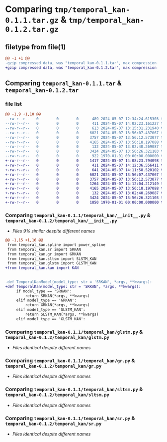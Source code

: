 # Comparing `tmp/temporal_kan-0.1.1.tar.gz` & `tmp/temporal_kan-0.1.2.tar.gz`

## filetype from file(1)

```diff
@@ -1 +1 @@
-gzip compressed data, was "temporal_kan-0.1.1.tar", max compression
+gzip compressed data, was "temporal_kan-0.1.2.tar", max compression
```

## Comparing `temporal_kan-0.1.1.tar` & `temporal_kan-0.1.2.tar`

### file list

```diff
@@ -1,9 +1,10 @@
--rw-r--r--   0        0        0      489 2024-05-07 12:34:24.615303 temporal_kan-0.1.1/README.md
--rw-r--r--   0        0        0      411 2024-05-07 14:02:23.161227 temporal_kan-0.1.1/pyproject.toml
--rw-r--r--   0        0        0      613 2024-05-07 13:15:31.231940 temporal_kan-0.1.1/temporal_kan/__init__.py
--rw-r--r--   0        0        0     6021 2024-05-07 13:56:07.437067 temporal_kan-0.1.1/temporal_kan/glstm.py
--rw-r--r--   0        0        0     3757 2024-05-07 13:56:12.573077 temporal_kan-0.1.1/temporal_kan/gr.py
--rw-r--r--   0        0        0     4165 2024-05-07 13:56:18.197088 temporal_kan-0.1.1/temporal_kan/sltsm.py
--rw-r--r--   0        0        0      132 2024-05-07 13:02:40.269087 temporal_kan-0.1.1/temporal_kan/spline.py
--rw-r--r--   0        0        0     3424 2024-05-07 13:56:26.321103 temporal_kan-0.1.1/temporal_kan/sr.py
--rw-r--r--   0        0        0      922 1970-01-01 00:00:00.000000 temporal_kan-0.1.1/PKG-INFO
+-rw-r--r--   0        0        0     1417 2024-05-07 14:08:23.794098 temporal_kan-0.1.2/README.md
+-rw-r--r--   0        0        0      411 2024-05-07 14:12:36.556411 temporal_kan-0.1.2/pyproject.toml
+-rw-r--r--   0        0        0      641 2024-05-07 14:11:58.520102 temporal_kan-0.1.2/temporal_kan/__init__.py
+-rw-r--r--   0        0        0     6021 2024-05-07 13:56:07.437067 temporal_kan-0.1.2/temporal_kan/glstm.py
+-rw-r--r--   0        0        0     3757 2024-05-07 13:56:12.573077 temporal_kan-0.1.2/temporal_kan/gr.py
+-rw-r--r--   0        0        0     1264 2024-05-07 14:12:04.212149 temporal_kan-0.1.2/temporal_kan/kan.py
+-rw-r--r--   0        0        0     4165 2024-05-07 13:56:18.197088 temporal_kan-0.1.2/temporal_kan/sltsm.py
+-rw-r--r--   0        0        0      132 2024-05-07 13:02:40.269087 temporal_kan-0.1.2/temporal_kan/spline.py
+-rw-r--r--   0        0        0     3424 2024-05-07 13:56:26.321103 temporal_kan-0.1.2/temporal_kan/sr.py
+-rw-r--r--   0        0        0     1850 1970-01-01 00:00:00.000000 temporal_kan-0.1.2/PKG-INFO
```

### Comparing `temporal_kan-0.1.1/temporal_kan/__init__.py` & `temporal_kan-0.1.2/temporal_kan/__init__.py`

 * *Files 9% similar despite different names*

```diff
@@ -1,15 +1,16 @@
 from temporal_kan.spline import power_spline
 from temporal_kan.sr import SRKAN
 from temporal_kan.gr import GRKAN
 from temporal_kan.sltsm import SLSTM_KAN
 from temporal_kan.glstm import GLSTM_KAN
+from temporal_kan.kan import KAN
 
 
-def TemporalKanModel(model_type: str = 'SRKAN', *args, **kwargs):
+def TemporalKan(model_type: str = 'SRKAN', *args, **kwargs):
     if model_type == 'SRKAN':
         return SRKAN(*args, **kwargs)
     elif model_type == 'GRKAN':
         return GRKAN(*args, **kwargs)
     elif model_type == 'SLSTM_KAN':
         return SLSTM_KAN(*args, **kwargs)
     elif model_type == 'GLSTM_KAN':
```

### Comparing `temporal_kan-0.1.1/temporal_kan/glstm.py` & `temporal_kan-0.1.2/temporal_kan/glstm.py`

 * *Files identical despite different names*

### Comparing `temporal_kan-0.1.1/temporal_kan/gr.py` & `temporal_kan-0.1.2/temporal_kan/gr.py`

 * *Files identical despite different names*

### Comparing `temporal_kan-0.1.1/temporal_kan/sltsm.py` & `temporal_kan-0.1.2/temporal_kan/sltsm.py`

 * *Files identical despite different names*

### Comparing `temporal_kan-0.1.1/temporal_kan/sr.py` & `temporal_kan-0.1.2/temporal_kan/sr.py`

 * *Files identical despite different names*

